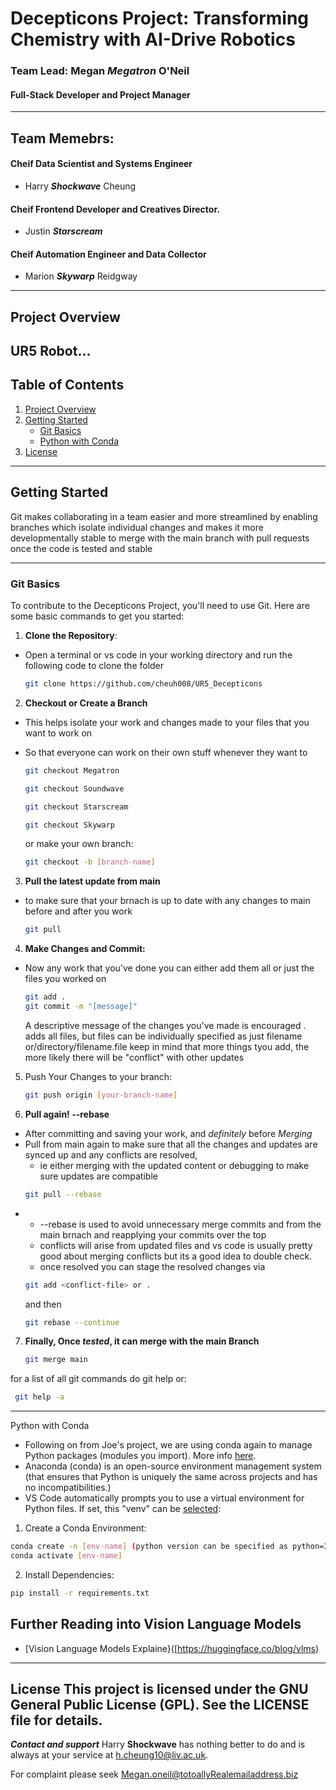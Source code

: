 # Decepticons Project: Transforming Chemistry with AI-Drive Robotics

### **Team Lead:** Megan **_Megatron_** O'Neil
####  Full-Stack Developer and Project Manager
---
## Team Memebrs:
#### Cheif Data Scientist and Systems Engineer  
 - Harry **_Shockwave_** Cheung
#### Cheif Frontend Developer and Creatives Director.
 - Justin **_Starscream_**
#### Cheif Automation Engineer and Data Collector 
- Marion **_Skywarp_** Reidgway
---
## Project Overview

UR5 Robot... 
---
## Table of Contents
1. [Project Overview](#project-overview)
2. [Getting Started](#getting-started)
   - [Git Basics](#git-basics)
   - [Python with Conda](#python-with-conda)
3. [License](#license)

---
## Getting Started

Git makes collaborating in a team easier and more streamlined by enabling branches which isolate individual changes and makes it more developmentally stable to merge with the main branch with pull requests once the code is tested and stable

---
### Git Basics
To contribute to the Decepticons Project, you'll need to use Git. Here are some basic commands to get you started:
1. **Clone the Repository**:

 - Open a terminal or vs code in your working directory and run the following code to clone the folder
   
   ```bash
   git clone https://github.com/cheuh008/UR5_Decepticons
   ```
   
2. **Checkout or Create a Branch**

- This helps isolate your work and changes made to your files that you want to work on
- So that everyone can work on their own stuff whenever they want to
  
   ```bash
   git checkout Megatron
   ```
   ```bash
   git checkout Soundwave
   ```
   ```bash
   git checkout Starscream
   ```
   ```bash
   git checkout Skywarp
   ```
   or make your own branch:
   ```bash
   git checkout -b [branch-name]
   ```
3. **Pull the latest update from main**

 - to make sure that your brnach is up to date with any changes to main before and after you work
   
   ```bash
   git pull
   ```
   
4. **Make Changes and Commit:**

 - Now any work that you've done you can either add them all or just the files you worked on

   ```bash
   git add . 
   git commit -m "[message]"
   ```
   A descriptive message of the changes you've made is encouraged
   . adds all files, but files can be individually specified as just filename or/directory/filename.file
   keep in mind that more things tyou add, the more likely there will be "conflict" with other updates
   
5. Push Your Changes to your branch:
   ```bash
   git push origin [your-branch-name]
   ```
6. **Pull again! --rebase**
- After committing and saving your work, and *definitely* before *Merging*
- Pull from main again to make sure that all the changes and updates are synced up and any conflicts are resolved,
   - ie either merging with the updated content or debugging to make sure updates are compatible
    ```bash
   git pull --rebase
   ```
*  - --rebase is used to avoid unnecessary merge commits and from the main brnach and reapplying your commits over the top
   - conflicts will arise from updated files and vs code is usually pretty good about merging conflicts but its a good idea to double check.
   - once resolved you can stage the resolved changes via
   ```bash
   git add <conflict-file> or . 
   ```
   and then
   ```bash
   git rebase --continue
   ``` 
7.  **Finally, Once *tested*, it can merge with the main Branch**
    ```bash
    git merge main
    ```

 for a list of all git commands do git help or: 
 ```bash
  git help -a
 ```
---

Python with Conda
- Following on from Joe's project, we are using conda again to manage Python packages (modules you import). More info [here](https://docs.anaconda.com/).
- Anaconda (conda) is an open-source environment management system (that ensures that Python is uniquely the same across projects and has no incompatibilities.)
- VS Code automatically prompts you to use a virtual environment for Python files. If set, this "venv" can be [selected](https://code.visualstudio.com/docs/python/environments):

1. Create a Conda Environment:
```bash
conda create -n [env-name] (python version can be specified as python=3.X)
conda activate [env-name]
```
2. Install Dependencies:
```bash
pip install -r requirements.txt
```

## Further Reading into Vision Language Models

- [Vision Language Models Explaine}([https://huggingface.co/blog/vlms)


---
License
This project is licensed under the GNU General Public License (GPL). See the LICENSE file for details.
---

***Contact and support***
Harry **Shockwave** has nothing better to do and is always at your service at h.cheung10@liv.ac.uk.

For complaint please seek Megan.oneil@totoallyRealemailaddress.biz

